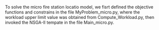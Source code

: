To solve the micro fire station locatio model, we fisrt defined the objective functions and constrains in the file MyProblem_micro.py, where the workload upper limit value was obtained from Compute_Workload.py, then invoked the NSGA-II tempate in the file Main_micro.py.
